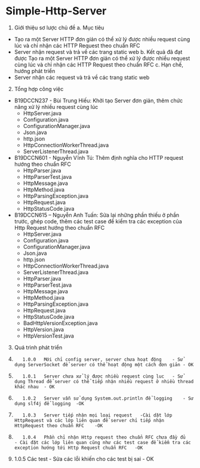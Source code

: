 # Simple-Http-Server
1. Giới thiệu sơ lược chủ đề
a.	Mục tiêu
- Tạo ra một Server HTTP đơn giản có thể xử lý được nhiều request cùng lúc và chỉ nhận các HTTP Request theo chuẩn RFC
- Server nhận request và trả về các trang static web
b.	Kết quả đã đạt được 
Tạo ra một Server HTTP đơn giản có thể xử lý được nhiều request cùng lúc và chỉ nhận các HTTP Request theo chuẩn RFC
c.	Hạn chế, hướng phát triển 
- Server nhận các request và trả về các trang static web
2. Tổng hợp công việc
- B19DCCN237 - Bùi Trung Hiếu: Khởi tạo Server đơn giản, thêm chức năng xử lý nhiều request cùng lúc
  -	HttpServer.java
  -	Configuration.java
  -	ConfigurationManager.java
  -	Json.java
  -	http.json
  -	HttpConnectionWorkerThread.java
  -	ServerListenerThread.java
- B19DCCN601 - Nguyễn Vĩnh Tú: Thêm định nghĩa cho HTTP request hướng theo chuẩn RFC
  -	HttpParser.java
  -	HttpParserTest.java
  -	HttpMessage.java
  -	HttpMethod.java
  -	HttpParsingException.java
  -	HttpRequest.java
  -	HttpStatusCode.java
- B19DCCN615 – Nguyễn Anh Tuấn: Sửa lại những phần thiếu ở phần trước, ghép code, thêm các test case để kiểm tra các exception của Http Request hướng theo chuẩn RFC
  -	HttpServer.java
  -	Configuration.java
  -	ConfigurationManager.java
  -	Json.java
  -	http.json
  -	HttpConnectionWorkerThread.java
  -	ServerListenerThread.java
  -	HttpParser.java
  -	HttpParserTest.java
  -	HttpMessage.java
  -	HttpMethod.java
  -	HttpParsingException.java
  -	HttpRequest.java
  -	HttpStatusCode.java
  -	BadHttpVersionException.java
  -	HttpVersion.java
  -	HttpVersionTest.java
  
3. Quá trình phát triển
  1.		1.0.0	Mới chỉ config server, server chưa hoạt động	- Sử dụng ServerSocket để server có thể hoạt động một cách đơn giản	- OK
  2.		1.0.1	Server chưa xử lý được nhiều request cùng luc	- Sử dụng Thread để server có thể tiếp nhận nhiều request ở nhiều thread khác nhau	- OK
  3.		1.0.2	Server vẫn sử dụng System.out.println để logging	- Sử dụng slf4j để logging	-OK
  4.		1.0.3	Server tiếp nhận mọi loại request	-Cài dặt lớp HttpRequest và các lớp liên quan để server chỉ tiếp nhận HttpRequest theo chuẩn RFC	-OK
  5.		1.0.4	Phần chỉ nhận Http request theo chuẩn RFC chưa đầy đủ	- Cài đặt các lớp liên quan cũng như các test case để kiểm tra các exception hướng tới Http Request chuẩn RFC	-OK
  6.    1.0.5 Các test - Sửa các lỗi khiến cho các test bị sai - OK

